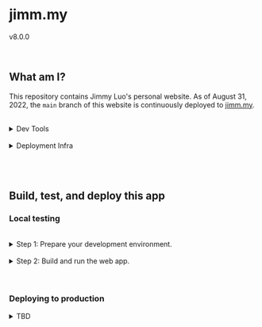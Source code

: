 # jimm.my

v8.0.0

<br/>

## What am I?

This repository contains Jimmy Luo's personal website. As of August 31, 2022, the `main` branch of this website is continuously deployed to [jimm.my](https://jimm.my/).

<br/>

<details><summary>Dev Tools</summary>

This is a web app with a server built on [Express](https://expressjs.com/) [Node.js](https://nodejs.org/en/) and a presentation layer built on [Embedded Javascript templating](https://ejs.co/) and the [Materialize] UX framework. The source is written in [TypeScript](https://typescriptlang.org/).

| Key          | Value                                                                                                                                             |
| ------------ | ------------------------------------------------------------------------------------------------------------------------------------------------- |
| Platform     | Windows 11                                                                                                                                        |
| Architecture | amd64                                                                                                                                             |
| IDE          | [Visual Studio Code](https://code.visualstudio.com/)                                                                                              |
| Dependencies | See `package.json` |

</details>

<br/>

<details><summary>Deployment Infra</summary>

The source contained in this repository's `main` branch is continuously built and deployed to an [Azure Web App](https://azure.microsoft.com/en-us/services/app-service/web/) instance using [GitHub Actions](https://docs.microsoft.com/en-us/azure/app-service/deploy-github-actions?tabs=applevel).

| Key                    | Value                                                                                                          |
| ---------------------- | -------------------------------------------------------------------------------------------------------------- |
| Cloud Service Provider | Microsft Azure                                                                                                 |
| Cloud App              | [Azure Web App](https://azure.microsoft.com/en-us/services/app-service/web/) |
| CI/CD Connector        | [GitHub Actions](https://docs.microsoft.com/en-us/azure/app-service/deploy-github-actions?tabs=applevel)      |

</details>

<br/>
<br/>
<br/>

## Build, test, and deploy this app

### Local testing

<br/>

<details><summary>Step 1: Prepare your development environment.</summary>

1. If you don't already have Node.js, [install Node.js](https://nodejs.dev/en/learn/how-to-install-nodejs).

2. Save this Git repository on your local machine.

3. Open a terminal at the root of the repository.

4. Run the following command to install all the required Node.js packages (specified in your project root directory by package.json:

        ```powershell
        npm ci
        ```

You now have:

- ... all the necessary project files downloaded to your local directory.
- ... all the necessary dependencies installed to locally build and deploy (test) this web app.

</details>

<br/>

<details><summary>Step 2: Build and run the web app.</summary>

You can now run this web app's `dev` script, which prepares a local build of the web app, deploys it on your local host machine, and opens a browser to the local host so you can preview the app. It also continuously rebuilds when any changes are detected.

        ```powershell
        npm run dev
        ```

</details>

<br/>
<br/>

### Deploying to production

<details><summary>TBD</summary>

<br/>

Placeholder for deployment instructions once on a stable minor build with continuously deplying commits.

</details>

